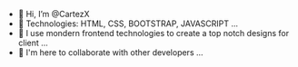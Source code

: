- 👋 Hi, I’m @CartezX
- 👀 Technologies: HTML, CSS, BOOTSTRAP, JAVASCRIPT ...
- 🌱 I use mondern frontend technologies to create a top notch designs for client ...
- 💞️ I'm here to collaborate with other developers ...
<!---
CartezX/CartezX is a ✨ special ✨ repository because its `README.md` (this file) appears on your GitHub profile.
You can click the Preview link to take a look at your changes.
--->
